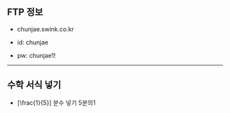 ## FTP 정보
+ chunjae.swink.co.kr

+ id: chunjae

+ pw: chunjae1!

---

## 수학 서식 넣기
+ \[\frac{1}{5}\]  분수 넣기 5분의1